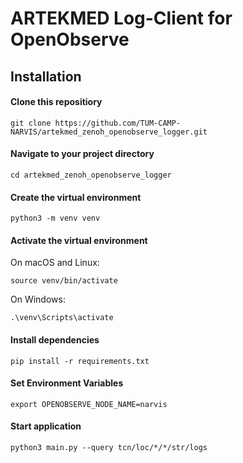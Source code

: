 # ARTEKMED Log-Client for OpenObserve

## Installation

#### Clone this repositiory

```
git clone https://github.com/TUM-CAMP-NARVIS/artekmed_zenoh_openobserve_logger.git
```

#### Navigate to your project directory

```
cd artekmed_zenoh_openobserve_logger
```

#### Create the virtual environment

```
python3 -m venv venv
```

#### Activate the virtual environment

On macOS and Linux:

```
source venv/bin/activate
```

On Windows:

```
.\venv\Scripts\activate
```

#### Install dependencies

```
pip install -r requirements.txt
```

#### Set Environment Variables
```
export OPENOBSERVE_NODE_NAME=narvis
```

#### Start application

```
python3 main.py --query tcn/loc/*/*/str/logs
```
